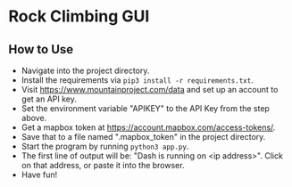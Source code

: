 # Rock Climbing GUI

## How to Use
- Navigate into the project directory.
- Install the requirements via `pip3 install -r requirements.txt`.
- Visit https://www.mountainproject.com/data and set up an account to get an API key. 
- Set the environment variable  "APIKEY" to the API Key from the step above. 
- Get a mapbox token at https://account.mapbox.com/access-tokens/.  
- Save that to a file named ".mapbox_token" in the project directory.
- Start the program by running `python3 app.py`.
- The first line of output will be: "Dash is running on \<ip address\>".  Click on that address, or paste it into the browser.
- Have fun!